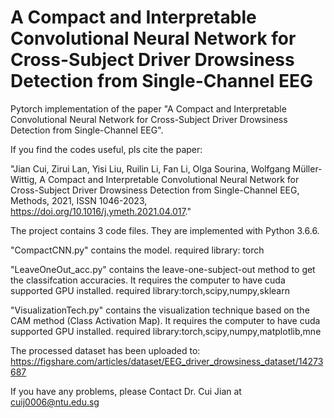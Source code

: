 # A Compact and Interpretable Convolutional Neural Network for Cross-Subject Driver Drowsiness Detection from Single-Channel EEG 

Pytorch implementation of the paper "A Compact and Interpretable Convolutional Neural Network for Cross-Subject Driver Drowsiness Detection from Single-Channel EEG".

If you find the codes useful, pls cite the paper:

"Jian Cui, Zirui Lan, Yisi Liu, Ruilin Li, Fan Li, Olga Sourina, Wolfgang Müller-Wittig,
A Compact and Interpretable Convolutional Neural Network for Cross-Subject Driver Drowsiness Detection from Single-Channel EEG,
Methods, 2021, ISSN 1046-2023, https://doi.org/10.1016/j.ymeth.2021.04.017."


The project contains 3 code files. They are implemented with Python 3.6.6.

"CompactCNN.py" contains the model.
required library: torch

"LeaveOneOut_acc.py" contains the leave-one-subject-out method to get the classifcation accuracies.
It requires the computer to have cuda supported GPU installed.
required library:torch,scipy,numpy,sklearn

"VisualizationTech.py" contains the visualization technique based on the CAM method (Class Activation Map).
It requires the computer to have cuda supported GPU installed.
required library:torch,scipy,numpy,matplotlib,mne

The processed dataset has been uploaded to:
https://figshare.com/articles/dataset/EEG_driver_drowsiness_dataset/14273687

If you have any problems, please Contact Dr. Cui Jian at cuij0006@ntu.edu.sg
